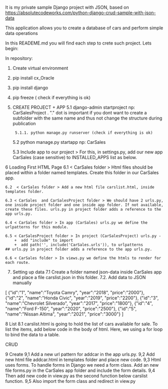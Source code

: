 It is my private sample Django project with JSON, based on https://absolutecodeworks.com/python-django-crud-sample-with-json-data 
 
This application allows you to create a database of cars and perform simple data operations

In this READEME.md you will find each step to crete such project. Lets begin:



In repository: 

1. Create virtual environment 

2. pip install cx_Oracle

3. pip install django

4. pip freeze ( check if everything is ok)



5. CREATE PROJECT + APP 
    5.1 django-admin startproject  <project name> np:  CarSalesProject .  "." dot is important if you dont want to create a subfolder with the same name and thus not change the structure during publication

        5.1.1. python manage.py runserver (check if everything is ok)

    5.2 python manage.py startapp  <project name> np:   CarSales

    5.3  Include app to our project  > For this, in settings.py, add our new app CarSales (case sensitive) to INSTALLED_APPS list as below. 



6 Loading First HTML Page
    6.1 < CarSales folder > Html files should be placed within a folder named templates. Create this folder in our CarSales app. 

    6.2  < CarSales folder > Add a new html file carslist.html, inside templates folder. 

    6.3 < CarSales  and CarSalesProject folder > We should have 2 urls.py, one inside project folder and one inside app folder. If not available, create these files. urls.py in project folder adds a reference to the app urls.py.

    6.4 < CarSales folder > In app (CarSales) urls.py we define the urlpatterns for this module.

    6.5 < CarSalesProject folder > In project (CarSalesProject) urls.py - 
        +  add "include" to import 
        +  add path('', include('CarSales.urls')), to urlpatterns               ## urls.py in project folder adds a reference to the app urls.py.

    6.6 < CarSales folder > In views.py we define the htmls to render for each route. 

7. Setting up data 
7.1 Create a folder named json-data inside CarSales app and place a file carslist.json in this folder. 
7.2. Add data to JSON manually

 [
    {"id":"1", "name":"Toyota Camry", "year":"2018", "price":"2000"},
    {"id":"2", "name":"Honda Civic", "year":"2019", "price":"2200"},
    {"id":"3", "name":"Chevrolet Silverado", "year":"2017", "price":"1800"},
    {"id":"4", "name":"Ford F-150", "year":"2020", "price":"2500"},
    {"id":"5", "name":"Nissan Altima", "year":"2021", "price":"3000"}
]

8 List 
8.1 carslist.html is going to hold the list of cars available for sale. To list the items, add below code in the body of html. Here, we using a for loop to bind the data to a table.

CRUD

9 Create
9,1 Add a new url pattern for addcar in the app urls.py. 
9,2 Add new html file addcar.html in templates folder and place new code.
9,3 Html uses forms. To handle forms in Django we need a form class. Add an new file forms.py in the CarSales app folder and include the form details.
9,4 Then add new code in view.py as the second function below carslist function. 
9,5 Also import the form class and redirect in view.py


